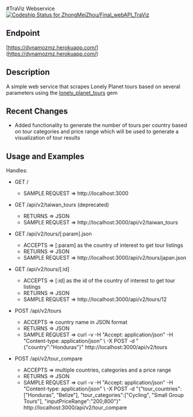 #TraViz Webservice [ ![Codeship Status for ZhongMeiZhou/Final_webAPI_TraViz](https://codeship.com/projects/9ea65a20-81e3-0133-22f1-22940a7a47c6/status?branch=master)](https://codeship.com/projects/121399)

## Endpoint
  
 [https://dynamozmz.herokuapp.com/] (https://dynamozmz.herokuapp.com/)


## Description

A simple web service that scrapes Lonely Planet tours based on several parameters using the [lonely_planet_tours](https://github.com/ZhongMeiZhou/scraper_project) gem

## Recent Changes
 - Added functionality to generate the number of tours per country based on tour categories and price range which will be used to generate a visualization of tour results


## Usage and Examples

Handles:

- GET /
  - SAMPLE REQUEST => http://localhost:3000

- GET /api/v2/taiwan_tours (deprecated)
  - RETURNS => JSON
  - SAMPLE REQUEST => http://localhost:3000/api/v2/taiwan_tours

- GET /api/v2/tours/[:param].json
  - ACCEPTS => [:param] as the country of interest to get tour listings
  - RETURNS => JSON
  - SAMPLE REQUEST => http://localhost:3000/api/v2/tours/japan.json

- GET /api/v2/tours/[:id]
  - ACCEPTS => [:id] as the id of the country of interest to get tour listings
  - RETURNS => JSON
  - SAMPLE REQUEST => http://localhost:3000/api/v2/tours/12

- POST /api/v2/tours
  - ACCEPTS => country name in JSON format
  - RETURNS => JSON
  - SAMPLE REQUEST =>  curl -v -H "Accept: application/json" -H "Content-type: application/json" \ -X POST -d "{\"country\":\"Honduras\"}" http://localhost:3000/api/v2/tours

- POST /api/v2/tour_compare
  - ACCEPTS => multiple countries, categories and a price range
  - RETURNS => JSON
  - SAMPLE REQUEST =>  curl -v -H "Accept: application/json" -H "Content-type: application/json" \ -X POST -d 
  "{\"tour_countries\":[\"Honduras\", \"Belize\"],
  \"tour_categories\":[\"Cycling\", \"Small Group Tours\"],
  \"inputPriceRange\":\"200;800\"}" http://localhost:3000/api/v2/tour_compare
